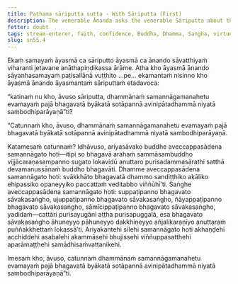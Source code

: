 ```yaml
---
title: Paṭhama sāriputta sutta - With Sāriputta (First)
description: The venerable Ānanda asks the venerable Sāriputta about the qualities that make a person a stream-enterer, no longer subject to downfall, fixed in destiny, and headed for full awakening.
fetter: doubt
tags: stream-enterer, faith, confidence, Buddha, Dhamma, Sangha, virtues, sāriputta, sn, sn45-56, sn55
slug: sn55.4
---
```


Ekaṁ samayaṁ āyasmā ca sāriputto āyasmā ca ānando sāvatthiyaṁ viharanti jetavane anāthapiṇḍikassa ārāme. Atha kho āyasmā ānando sāyanhasamayaṁ paṭisallānā vuṭṭhito …pe… ekamantaṁ nisinno kho āyasmā ānando āyasmantaṁ sāriputtaṁ etadavoca:

“katinaṁ nu kho, āvuso sāriputta, dhammānaṁ samannāgamanahetu evamayaṁ pajā bhagavatā byākatā sotāpannā avinipātadhammā niyatā sambodhiparāyaṇā”ti?

“Catunnaṁ kho, āvuso, dhammānaṁ samannāgamanahetu evamayaṁ pajā bhagavatā byākatā sotāpannā avinipātadhammā niyatā sambodhiparāyaṇā.

Katamesaṁ catunnaṁ? Idhāvuso, ariyasāvako buddhe aveccappasādena samannāgato hoti—itipi so bhagavā arahaṁ sammāsambuddho vijjācaraṇasampanno sugato lokavidū anuttaro purisadammasārathi satthā devamanussānaṁ buddho bhagavāti. Dhamme aveccappasādena samannāgato hoti: svākkhāto bhagavatā dhammo sandiṭṭhiko akāliko ehipassiko opaneyyiko paccattaṁ veditabbo viññūhī’ti. Saṅghe aveccappasādena samannāgato hoti: suppaṭipanno bhagavato sāvakasaṅgho, ujuppaṭipanno bhagavato sāvakasaṅgho, ñāyappaṭipanno bhagavato sāvakasaṅgho, sāmīcippaṭipanno bhagavato sāvakasaṅgho, yadidaṁ—cattāri purisayugāni aṭṭha purisapuggalā, esa bhagavato sāvakasaṅgho āhuneyyo pāhuneyyo dakkhiṇeyyo añjalikaraṇīyo anuttaraṁ puññakkhettaṁ lokassā’ti. Ariyakantehi sīlehi samannāgato hoti akhaṇḍehi acchiddehi asabalehi akammāsehi bhujissehi viññuppasatthehi aparāmaṭṭhehi samādhisaṁvattanikehi.

Imesaṁ kho, āvuso, catunnaṁ dhammānaṁ samannāgamanahetu evamayaṁ pajā bhagavatā byākatā sotāpannā avinipātadhammā niyatā sambodhiparāyaṇā”ti.
